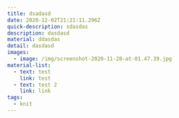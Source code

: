 ```yaml
---
title: dsadasd
date: 2020-12-02T21:21:11.296Z
quick-description: sdasdas
description: dasdasd
material: ddasdas
detail: dasdasd
images:
  - image: /img/screenshot-2020-11-28-at-01.47.39.jpg
material-list:
  - text: test
    link: test
  - text: test 2
    link: link
tags:
  - knit
---
```

